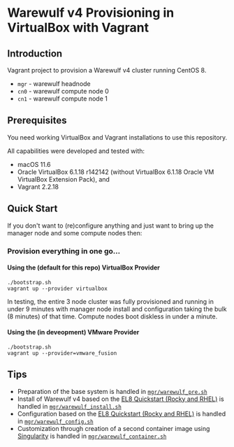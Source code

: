 # Warewulf v4 Provisioning in VirtualBox with Vagrant

## Introduction

Vagrant project to provision a Warewulf v4 cluster running CentOS 8.

- `mgr` - warewulf headnode
- `cn0` - warewulf compute node 0
- `cn1` - warewulf compute node 1

## Prerequisites

You need working VirtualBox and Vagrant installations to use this repository.

All capabilities were developed and tested with:

* macOS 11.6
* Oracle VirtualBox 6.1.18 r142142 (without VirtualBox 6.1.18 Oracle VM VirtualBox Extension Pack), and
* Vagrant 2.2.18

## Quick Start

If you don't want to (re)configure anything and just want to bring up the manager node and some compute nodes then:

### Provision everything in one go...

#### Using the (default for this repo) VirtualBox Provider

```
./bootstrap.sh
vagrant up --provider virtualbox
```

In testing, the entire 3 node cluster was fully provisioned and running in under 9 minutes with manager node install and configuration taking the bulk (8 minutes) of that time. Compute nodes boot diskless in under a minute.


#### Using the (in deveopment) VMware Provider

```
./bootstrap.sh
vagrant up --provider=vmware_fusion
```

## Tips

*   Preparation of the base system is handled in [`mgr/warewulf_pre.sh`](./mgr/warewulf_pre.sh)
*   Install of Warewulf v4 based on the [EL8 Quickstart (Rocky and RHEL)](https://warewulf.hpcng.org/docs/quickstart/el8) is handled in [`mgr/warewulf_install.sh`](./mgr/warewulf_install.sh)
*   Configuration based on the [EL8 Quickstart (Rocky and RHEL)](https://warewulf.hpcng.org/docs/quickstart/el8) is handled in [`mgr/warewulf_config.sh`](./mgr/warewulf_config.sh)
*   Customization through creation of a second container image using [Singularity](https://github.com/hpcng/singularity/) is handled in [`mgr/warewulf_container.sh`](./mgr/warewulf_container.sh)

